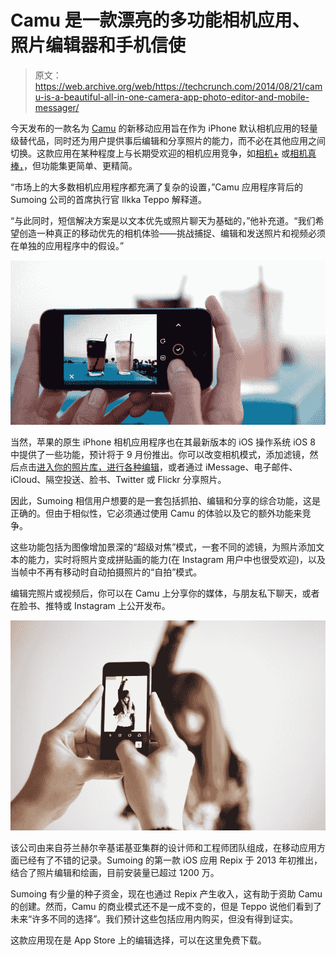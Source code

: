 # Camu 是一款漂亮的多功能相机应用、照片编辑器和手机信使 

> 原文：<https://web.archive.org/web/https://techcrunch.com/2014/08/21/camu-is-a-beautiful-all-in-one-camera-app-photo-editor-and-mobile-messager/>

今天发布的一款名为 [Camu](https://web.archive.org/web/20221006191837/http://camuapp.com/) 的新移动应用旨在作为 iPhone 默认相机应用的轻量级替代品，同时还为用户提供事后编辑和分享照片的能力，而不必在其他应用之间切换。这款应用在某种程度上与长期受欢迎的相机应用竞争，如[相机+](https://web.archive.org/web/20221006191837/https://itunes.apple.com/us/app/camera+/id329670577?mt=8) 或[相机真棒，](https://web.archive.org/web/20221006191837/https://itunes.apple.com/us/app/camera-awesome/id420744028?mt=8)，但功能集更简单、更精简。

“市场上的大多数相机应用程序都充满了复杂的设置，”Camu 应用程序背后的 Sumoing 公司的首席执行官 Ilkka Teppo 解释道。

“与此同时，短信解决方案是以文本优先或照片聊天为基础的，”他补充道。“我们希望创造一种真正的移动优先的相机体验——挑战捕捉、编辑和发送照片和视频必须在单独的应用程序中的假设。”

![img2](img/09b6f3a74cd62adfdf3bf0a3b9e44df5.png)

当然，苹果的原生 iPhone 相机应用程序也在其最新版本的 iOS 操作系统 iOS 8 中提供了一些功能，预计将于 9 月份推出。你可以改变相机模式，添加滤镜，然后点击[进入你的照片库，进行各种编辑](https://web.archive.org/web/20221006191837/http://www.macworld.com/article/2359708/icloud-meet-photos-whats-changing-for-your-images-in-ios-8.html)，或者通过 iMessage、电子邮件、iCloud、隔空投送、脸书、Twitter 或 Flickr 分享照片。

因此，Sumoing 相信用户想要的是一套包括抓拍、编辑和分享的综合功能，这是正确的。但由于相似性，它必须通过使用 Camu 的体验以及它的额外功能来竞争。

这些功能包括为图像增加景深的“超级对焦”模式，一套不同的滤镜，为照片添加文本的能力，实时将照片变成拼贴画的能力(在 Instagram 用户中也很受欢迎)，以及当帧中不再有移动时自动拍摄照片的“自拍”模式。

编辑完照片或视频后，你可以在 Camu 上分享你的媒体，与朋友私下聊天，或者在脸书、推特或 Instagram 上公开发布。

![Shooting Video](img/b6002ec76b19cf35e72aae8e7b41a7f2.png)

该公司由来自芬兰赫尔辛基诺基亚集群的设计师和工程师团队组成，在移动应用方面已经有了不错的记录。Sumoing 的第一款 iOS 应用 Repix 于 2013 年初推出，结合了照片编辑和绘画，目前安装量已超过 1200 万。

Sumoing 有少量的种子资金，现在也通过 Repix 产生收入，这有助于资助 Camu 的创建。然而，Camu 的商业模式还不是一成不变的，但是 Teppo 说他们看到了未来“许多不同的选择”。我们预计这些包括应用内购买，但没有得到证实。

这款应用现在是 App Store 上的编辑选择，可以在这里免费下载。
